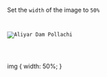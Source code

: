 Set the `width` of the image to `50%`

<codeblock language="css" type="exercise" testMode="fixedInput">
<code>
<panel language="html">
<img src="https://ucarecdn.com/64bbfc5d-0ecf-41ba-a724-85bd235b47c6/" alt="Aliyar Dam Pollachi">
</panel>
<panel language="css">

</panel>
</code>

<solution>
img {
  width: 50%;
}
</solution>
</codeblock>